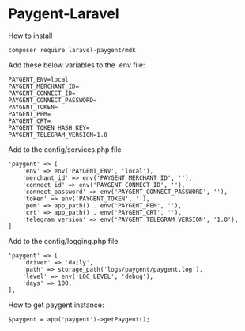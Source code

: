 # Paygent-Laravel
How to install
```
composer require laravel-paygent/mdk
```
Add these below variables to the .env file:
```
PAYGENT_ENV=local
PAYGENT_MERCHANT_ID=
PAYGENT_CONNECT_ID=
PAYGENT_CONNECT_PASSWORD=
PAYGENT_TOKEN=
PAYGENT_PEM=
PAYGENT_CRT=
PAYGENT_TOKEN_HASH_KEY=
PAYGENT_TELEGRAM_VERSION=1.0
```
Add to the config/services.php file
```
'paygent' => [
    'env' => env('PAYGENT_ENV', 'local'),
    'merchant_id' => env('PAYGENT_MERCHANT_ID', ''),
    'connect_id' => env('PAYGENT_CONNECT_ID', ''),
    'connect_password' => env('PAYGENT_CONNECT_PASSWORD', ''),
    'token' => env('PAYGENT_TOKEN', ''),
    'pem' => app_path() . env('PAYGENT_PEM', ''),
    'crt' => app_path() . env('PAYGENT_CRT', ''),
    'telegram_version' => env('PAYGENT_TELEGRAM_VERSION', '1.0'),
]
```
Add to the config/logging.php file
```
'paygent' => [
    'driver' => 'daily',
    'path' => storage_path('logs/paygent/paygent.log'),
    'level' => env('LOG_LEVEL', 'debug'),
    'days' => 100,
],
```
How to get paygent instance:
```
$paygent = app('paygent')->getPaygent();
```
